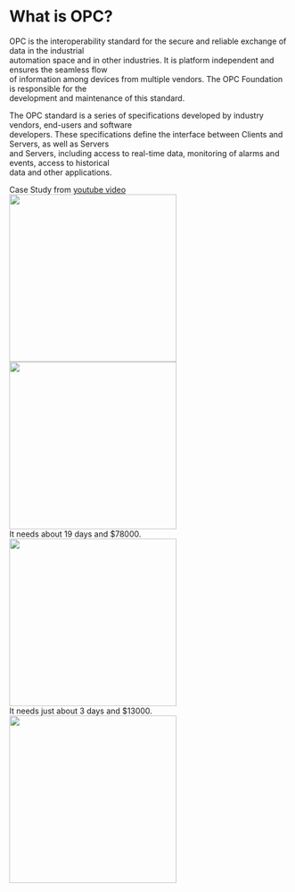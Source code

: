# What is OPC?  
OPC is the interoperability standard for the secure and reliable exchange of data in the industrial  
automation space and in other industries. It is platform independent and ensures the seamless flow   
of information among devices from multiple vendors. The OPC Foundation is responsible for the   
development and maintenance of this standard.  

The OPC standard is a series of specifications developed by industry vendors, end-users and software   
developers. These specifications define the interface between Clients and Servers, as well as Servers   
and Servers, including access to real-time data, monitoring of alarms and events, access to historical   
data and other applications.  

Case Study from [youtube video](https://www.youtube.com/watch?v=OnXJMR7ijbM)  
<img src="https://i.imgur.com/1aVZave.png" width=300>  
<img src="https://i.imgur.com/6nyneDm.png" width=300>   
It needs about 19 days and $78000.    
<img src="https://i.imgur.com/qxbhK44.png" width=300>  
It needs just about 3 days and $13000.    
<img src="https://i.imgur.com/c2R0pk5.png" width=300>  
